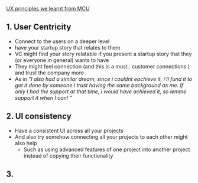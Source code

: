 
[UX principles we learnt from MCU](https://uxplanet.org/ux-lessons-we-can-learn-from-the-marvel-cinematic-universe-128ef94c8ae6)
## 1. User Centricity
- Connect to the users on a deeper level
- have your startup story that relates to them
- VC might find your story relatable if you present a startup story that they (or everyone in general) wants to have
- They might feel connection (and this is a must.. customer connections ) and trust the company more
- As in _"I also had a similar dream, since i couldnt eachieve it, i'll fund it to get it done by someone i trust having the same background as me. If only I had the support at that time, i would have achieved it, so lemme support it when I can! "_

## 2. UI consistency
- Have a consistent UI across all your projects
- And also try somehow connecting all your projects to each other might also help
	- Such as using advanced features of one project into another project instead of copying their functionality

## 3.